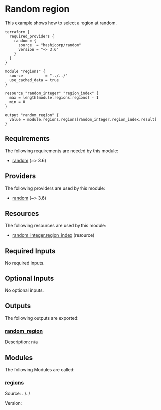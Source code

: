 <!-- BEGIN_TF_DOCS -->
# Random region

This example shows how to select a region at random.

```hcl
terraform {
  required_providers {
    random = {
      source  = "hashicorp/random"
      version = "~> 3.6"
    }
  }
}

module "regions" {
  source          = "../../"
  use_cached_data = true
}

resource "random_integer" "region_index" {
  max = length(module.regions.regions) - 1
  min = 0
}

output "random_region" {
  value = module.regions.regions[random_integer.region_index.result]
}
```

<!-- markdownlint-disable MD033 -->
## Requirements

The following requirements are needed by this module:

- <a name="requirement_random"></a> [random](#requirement\_random) (~> 3.6)

## Providers

The following providers are used by this module:

- <a name="provider_random"></a> [random](#provider\_random) (~> 3.6)

## Resources

The following resources are used by this module:

- [random_integer.region_index](https://registry.terraform.io/providers/hashicorp/random/latest/docs/resources/integer) (resource)

<!-- markdownlint-disable MD013 -->
## Required Inputs

No required inputs.

## Optional Inputs

No optional inputs.

## Outputs

The following outputs are exported:

### <a name="output_random_region"></a> [random\_region](#output\_random\_region)

Description: n/a

## Modules

The following Modules are called:

### <a name="module_regions"></a> [regions](#module\_regions)

Source: ../../

Version:

<!-- END_TF_DOCS -->